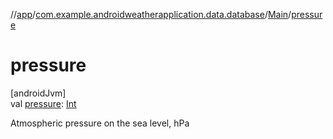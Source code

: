 //[app](../../../index.md)/[com.example.androidweatherapplication.data.database](../index.md)/[Main](index.md)/[pressure](pressure.md)

# pressure

[androidJvm]\
val [pressure](pressure.md): [Int](https://kotlinlang.org/api/latest/jvm/stdlib/kotlin/-int/index.html)

Atmospheric pressure on the sea level, hPa
